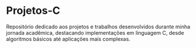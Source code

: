 # Projetos-C
Repositório dedicado aos projetos e trabalhos desenvolvidos durante minha jornada acadêmica, destacando implementações em linguagem C, desde algoritmos básicos até aplicações mais complexas.

